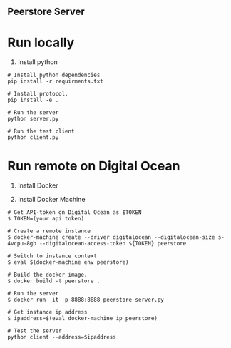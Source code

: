 ## Peerstore Server

# Run locally
1. Install python

```
# Install python dependencies
pip install -r requirments.txt

# Install protocol.
pip install -e .

# Run the server
python server.py

# Run the test client
python client.py
```

# Run remote on Digital Ocean
1. Install Docker

1. Install Docker Machine

```
# Get API-token on Digital Ocean as $TOKEN
$ TOKEN=(your api token)

# Create a remote instance
$ docker-machine create --driver digitalocean --digitalocean-size s-4vcpu-8gb --digitalocean-access-token ${TOKEN} peerstore

# Switch to instance context
$ eval $(docker-machine env peerstore)

# Build the docker image.
$ docker build -t peerstore .

# Run the server
$ docker run -it -p 8888:8888 peerstore server.py

# Get instance ip address
$ ipaddress=$(eval docker-machine ip peerstore)

# Test the server 
python client --address=$ipaddress
```




